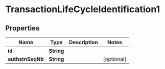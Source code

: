 

# TransactionLifeCycleIdentification1

## Properties

Name | Type | Description | Notes
------------ | ------------- | ------------- | -------------
**id** | **String** |  | 
**authstnSeqNb** | **String** |  |  [optional]



